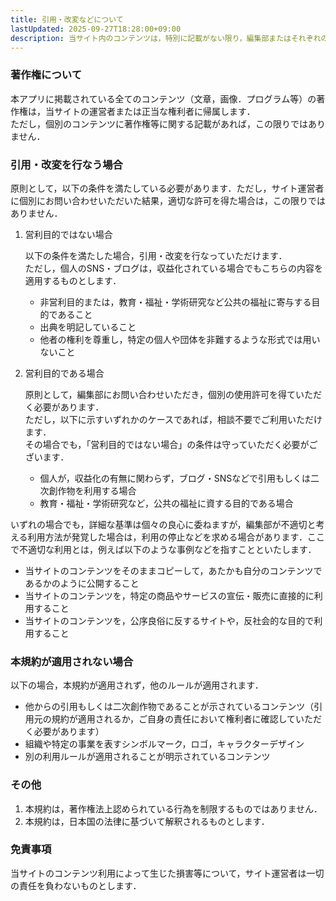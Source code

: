 ```yaml
---
title: 引用・改変などについて
lastUpdated: 2025-09-27T18:28:00+09:00
description: 当サイト内のコンテンツは，特別に記載がない限り，編集部またはそれぞれの作成者（通常は記事の書き手）に帰属します．従って，そのようなコンテンツを引用，改変する場合，このページで定める引用に関する規約をお読みになり，適切な利用を心がけていただきますよう，お願いいたします．
---
```


### 著作権について
本アプリに掲載されている全てのコンテンツ（文章，画像．プログラム等）の著作権は，当サイトの運営者または正当な権利者に帰属します．    
ただし，個別のコンテンツに著作権等に関する記載があれば，この限りではありません．

### 引用・改変を行なう場合
原則として，以下の条件を満たしている必要があります．ただし，サイト運営者に個別にお問い合わせいただいた結果，適切な許可を得た場合は，この限りではありません．<br />

1. 営利目的ではない場合

    以下の条件を満たした場合，引用・改変を行なっていただけます．<br />
    ただし，個人のSNS・ブログは，収益化されている場合でもこちらの内容を適用するものとします．

    - 非営利目的または，教育・福祉・学術研究など公共の福祉に寄与する目的であること
    - 出典を明記していること
    - 他者の権利を尊重し，特定の個人や団体を非難するような形式では用いないこと

2. 営利目的である場合

    原則として，編集部にお問い合わせいただき，個別の使用許可を得ていただく必要があります．<br />
    ただし，以下に示すいずれかのケースであれば，相談不要でご利用いただけます．<br />
    その場合でも，「営利目的ではない場合」の条件は守っていただく必要がございます．

    - 個人が，収益化の有無に関わらず，ブログ・SNSなどで引用もしくは二次創作物を利用する場合
    - 教育・福祉・学術研究など，公共の福祉に資する目的である場合

いずれの場合でも，詳細な基準は個々の良心に委ねますが，編集部が不適切と考える利用方法が発覚した場合は，利用の停止などを求める場合があります．ここで不適切な利用とは，例えば以下のような事例などを指すことといたします．

- 当サイトのコンテンツをそのままコピーして，あたかも自分のコンテンツであるかのように公開すること
- 当サイトのコンテンツを，特定の商品やサービスの宣伝・販売に直接的に利用すること
- 当サイトのコンテンツを，公序良俗に反するサイトや，反社会的な目的で利用すること

### 本規約が適用されない場合
以下の場合，本規約が適用されず，他のルールが適用されます．

- 他からの引用もしくは二次創作物であることが示されているコンテンツ（引用元の規約が適用されるか，ご自身の責任において権利者に確認していただく必要があります）
- 組織や特定の事業を表すシンボルマーク，ロゴ，キャラクターデザイン
- 別の利用ルールが適用されることが明示されているコンテンツ

### その他
1. 本規約は，著作権法上認められている行為を制限するものではありません．
2. 本規約は，日本国の法律に基づいて解釈されるものとします．

### 免責事項
当サイトのコンテンツ利用によって生じた損害等について，サイト運営者は一切の責任を負わないものとします．